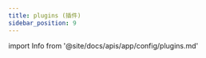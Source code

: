 ```yaml
---
title: plugins (插件)
sidebar_position: 9
---
```



import Info from '@site/docs/apis/app/config/plugins.md'

<Info />
